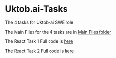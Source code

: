 # Uktob.ai-Tasks
The 4 tasks for Uktob-ai SWE role

The Main Files for the 4 tasks are in [Main Files folder](./Main%20Files/)

The React Task 1 Full code is [here](./React-Task-1/)

The React Task 2 Full code is [here](./React-Task-2/)